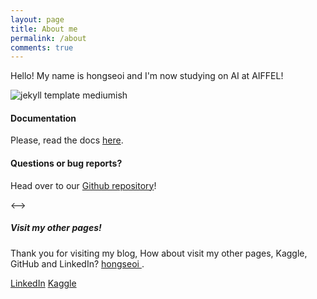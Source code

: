 ```yaml
---
layout: page
title: About me
permalink: /about
comments: true
---
```


<div class="row justify-content-between">
<div class="col-md-8 pr-5">

<p>Hello! My name is hongseoi and I'm now studying on AI at AIFFEL! </p>

<!--->
<p class="mb-5"><img class="shadow-lg" src="{{site.baseurl}}/assets/images/mediumish-jekyll-template.png" alt="jekyll template mediumish" /></p>
<h4>Documentation</h4>

<p>Please, read the docs <a href="https://bootstrapstarter.com/bootstrap-templates/template-mediumish-bootstrap-jekyll/">here</a>.</p>

<h4>Questions or bug reports?</h4>

<p>Head over to our <a href="https://github.com/wowthemesnet/mediumish-theme-jekyll">Github repository</a>!</p>

</div>
<-->

<div class="col-md-4">

<div class="sticky-top sticky-top-80">
<h5>Visit my other pages!</h5>

<p>Thank you for visiting my blog, How about visit my other pages, Kaggle, GitHub and LinkedIn? <a target="_blank" href="https://github.com/hongseoi">hongseoi <i class="fab fa-github"></i></a>.</p>

<a target="_blank" href="https://www.linkedin.com/in/%EC%84%9C%EC%9D%B4-%ED%99%8D-a612a7258/">LinkedIn</a> <a target="_blank" href="https://www.kaggle.com/hongseoi" class="btn btn-warning">Kaggle</a>

</div>
</div>
</div>
